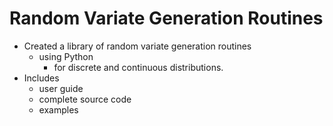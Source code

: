 # Random Variate Generation Routines
* Created a library  of random  variate  generation routines
    * using Python 
      * for discrete and continuous distributions.
* Includes
    * user guide
    * complete source code
    * examples
